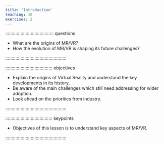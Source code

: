```yaml
---
title: 'Introduction'
teaching: 10
exercises: 2
---
```


:::::::::::::::::::::::::::::::::::::: questions 

- What are the origins of MR/VR?
- How the evolution of MR/VR is shaping its future challenges?

::::::::::::::::::::::::::::::::::::::::::::::::

::::::::::::::::::::::::::::::::::::: objectives

- Explain the origins of Virtual Reality and understand the key developments in its history.
- Be aware of the main challenges which still need addressing for wider adoption.
- Look ahead on the priorities from industry.

::::::::::::::::::::::::::::::::::::::::::::::::

::::::::::::::::::::::::::::::::::::: keypoints 

- Objectives of this lesson is to understand key aspects of MR/VR.

::::::::::::::::::::::::::::::::::::::::::::::::

